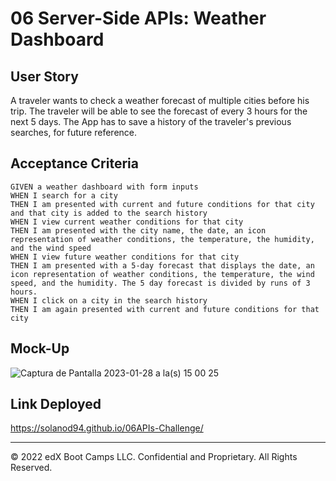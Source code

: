 # 06 Server-Side APIs: Weather Dashboard

## User Story
A traveler wants to check a weather forecast of multiple cities before his trip. 
The traveler will be able to see the forecast of every 3 hours for the next 5 days. 
The App has to save a history of the traveler's previous searches, for future reference.

## Acceptance Criteria

```
GIVEN a weather dashboard with form inputs
WHEN I search for a city
THEN I am presented with current and future conditions for that city and that city is added to the search history
WHEN I view current weather conditions for that city
THEN I am presented with the city name, the date, an icon representation of weather conditions, the temperature, the humidity, and the wind speed
WHEN I view future weather conditions for that city
THEN I am presented with a 5-day forecast that displays the date, an icon representation of weather conditions, the temperature, the wind speed, and the humidity. The 5 day forecast is divided by runs of 3 hours.
WHEN I click on a city in the search history
THEN I am again presented with current and future conditions for that city
```

## Mock-Up
![Captura de Pantalla 2023-01-28 a la(s) 15 00 25](https://user-images.githubusercontent.com/117420563/215290896-4e530ec7-3a0f-4689-aff8-556f05127524.png)

## Link Deployed
https://solanod94.github.io/06APIs-Challenge/

- - -
© 2022 edX Boot Camps LLC. Confidential and Proprietary. All Rights Reserved.
